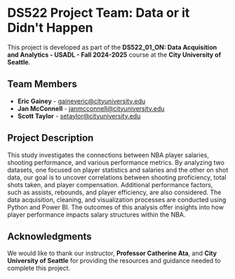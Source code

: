 # **DS522 Project Team: Data or it Didn't Happen**

This project is developed as part of the **DS522_01_ON: Data Acquisition and Analytics - USADL - Fall 2024-2025** course at the **City University of Seattle**.

## **Team Members**

- **Eric Gainey** - [gaineyeric@cityuniversity.edu](mailto:gaineyeric@cityuniversity.edu)
- **Jan McConnell** - [janmcconnell@cityuniversity.edu](mailto:janmcconnell@cityuniversity.edu)
- **Scott Taylor** - [setaylor@cityuniversity.edu](mailto:setaylor@cityuniversity.edu)

## **Project Description**

This study investigates the connections between NBA player salaries, shooting performance, and various performance metrics. By analyzing two datasets, one focused on player statistics and salaries and the other on shot data, our goal is to uncover correlations between shooting proficiency, total shots taken, and player compensation. Additional performance factors, such as assists, rebounds, and player efficiency, are also considered. The data acquisition, cleaning, and visualization processes are conducted using Python and Power BI. The outcomes of this analysis offer insights into how player performance impacts salary structures within the NBA.

## **Acknowledgments**

We would like to thank our instructor, **Professor Catherine Ata**, and **City University of Seattle** for providing the resources and guidance needed to complete this project.
